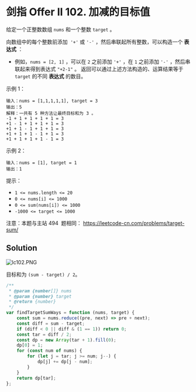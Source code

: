 # 剑指 Offer II 102. 加减的目标值

给定一个正整数数组 `nums` 和一个整数 `target` 。

向数组中的每个整数前添加  `'+'` 或 `'-'` ，然后串联起所有整数，可以构造一个 **表达式** ：

-   例如，`nums = [2, 1]` ，可以在 `2` 之前添加 `'+'` ，在 `1` 之前添加 `'-'` ，然后串联起来得到表达式 `"+2-1"` 。
    返回可以通过上述方法构造的、运算结果等于 `target` 的不同 **表达式** 的数目。

示例 1：

```
输入：nums = [1,1,1,1,1], target = 3
输出：5
解释：一共有 5 种方法让最终目标和为 3 。
-1 + 1 + 1 + 1 + 1 = 3
+1 - 1 + 1 + 1 + 1 = 3
+1 + 1 - 1 + 1 + 1 = 3
+1 + 1 + 1 - 1 + 1 = 3
+1 + 1 + 1 + 1 - 1 = 3
```

示例 2：

```
输入：nums = [1], target = 1
输出：1
```

提示：

-   `1 <= nums.length <= 20`
-   `0 <= nums[i] <= 1000`
-   `0 <= sum(nums[i]) <= 1000`
-   `-1000 <= target <= 1000`

注意：本题与主站 494  题相同： https://leetcode-cn.com/problems/target-sum/

## Solution

![lc102.PNG](https://s2.loli.net/2022/02/10/GuWRgmpZtM9LHqT.png)

目标和为 `(sum - target) / 2`。

```js
/**
 * @param {number[]} nums
 * @param {number} target
 * @return {number}
 */
var findTargetSumWays = function (nums, target) {
    const sum = nums.reduce((pre, next) => pre + next);
    const diff = sum - target;
    if (diff < 0 || diff & (1 == 1)) return 0;
    const tar = diff / 2;
    const dp = new Array(tar + 1).fill(0);
    dp[0] = 1;
    for (const num of nums) {
        for (let j = tar; j >= num; j--) {
            dp[j] += dp[j - num];
        }
    }
    return dp[tar];
};
```

